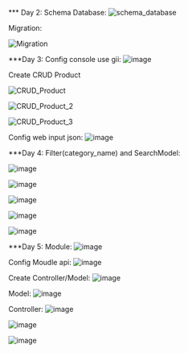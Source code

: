 *** Day 2:
Schema Database:
![schema_database](https://github.com/Training-Exercises-Dtsmart/1_nguyendinhthinh/assets/95834842/c0486a79-47a8-4f5b-986f-9dc85b0af3d4)

Migration:

![Migration](https://github.com/Training-Exercises-Dtsmart/1_nguyendinhthinh/assets/95834842/10ed017b-60f2-4159-96dd-4c37432a7a59)

***Day 3:
Config console use gii:
![image](https://github.com/Training-Exercises-Dtsmart/1_nguyendinhthinh/assets/95834842/bd6e0c8f-e094-4c41-89ca-e93106d74518)


Create CRUD Product 

![CRUD_Product](https://github.com/Training-Exercises-Dtsmart/1_nguyendinhthinh/assets/95834842/2b2ef099-1119-4c47-80b1-2d481f70f782)

![CRUD_Product_2](https://github.com/Training-Exercises-Dtsmart/1_nguyendinhthinh/assets/95834842/843aeef3-589a-4810-8c6f-e690338f5032)

![CRUD_Product_3](https://github.com/Training-Exercises-Dtsmart/1_nguyendinhthinh/assets/95834842/0945f9f7-b552-4daa-9c55-0d809f15087a)

Config web input json:
![image](https://github.com/Training-Exercises-Dtsmart/1_nguyendinhthinh/assets/95834842/e3cf7034-0756-470c-ad5c-8df81e02f05e)


***Day 4:
Filter(category_name) and SearchModel:

![image](https://github.com/Training-Exercises-Dtsmart/1_nguyendinhthinh/assets/95834842/9478608c-2047-4695-89b2-5b809030665f)

![image](https://github.com/Training-Exercises-Dtsmart/1_nguyendinhthinh/assets/95834842/2e3bdcd8-0044-4cb3-b8b7-8c26e89605ba)

![image](https://github.com/Training-Exercises-Dtsmart/1_nguyendinhthinh/assets/95834842/1adea761-3c24-4c60-a65d-82d0bc5cf216)

![image](https://github.com/Training-Exercises-Dtsmart/1_nguyendinhthinh/assets/95834842/3af4d4d7-0e6e-4f5e-8e1a-6cf8f3e5f5dd)

![image](https://github.com/Training-Exercises-Dtsmart/1_nguyendinhthinh/assets/95834842/81081dbe-db28-4e82-8909-7724deb5c028)

***Day 5:
Module:
![image](https://github.com/Training-Exercises-Dtsmart/1_nguyendinhthinh/assets/95834842/b9906992-a174-488c-a94c-90e4cb081c30)

Config Moudle api:
![image](https://github.com/Training-Exercises-Dtsmart/1_nguyendinhthinh/assets/95834842/e67d883a-992d-4ab2-a76e-e907b36bcd4f)

Create Controller/Model:
![image](https://github.com/Training-Exercises-Dtsmart/1_nguyendinhthinh/assets/95834842/a456a977-c356-461e-a08a-07511a843a23)

Model:
![image](https://github.com/Training-Exercises-Dtsmart/1_nguyendinhthinh/assets/95834842/8cf641bc-ae12-455e-93f1-430ea8b4d82d)

Controller:
![image](https://github.com/Training-Exercises-Dtsmart/1_nguyendinhthinh/assets/95834842/70d401cc-0131-47a5-a8ce-d2a3293598ac)

![image](https://github.com/Training-Exercises-Dtsmart/1_nguyendinhthinh/assets/95834842/03e9dafb-4b74-48f5-ae5e-05ea35d3bcaf)

![image](https://github.com/Training-Exercises-Dtsmart/1_nguyendinhthinh/assets/95834842/645e83a6-4f65-4a0a-8a0b-809a579b05f3)
